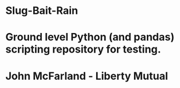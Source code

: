 # Slug-Bait-Rain
# Ground level Python (and pandas) scripting repository for testing. 
# John McFarland - Liberty Mutual
